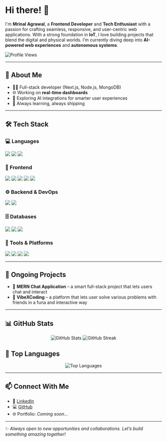 # Hi there! 👋

I'm **Mrinal Agrawal**, a **Frontend Developer** and **Tech Enthusiast** with a passion for crafting seamless, responsive, and user-centric web applications. With a strong foundation in **IoT**, I love building projects that blend the digital and physical worlds. I’m currently diving deep into **AI-powered web experiences** and **autonomous systems**.

![Profile Views](https://komarev.com/ghpvc/?username=Mrinal-Agrawal21&label=Profile%20Views&color=blue&style=for-the-badge)

---

## 🚀 About Me

- 🧑‍💻 Full-stack developer (Next.js, Node.js, MongoDB)
- 🌐 Working on **real-time dashboards**
- 🤖 Exploring AI integrations for smarter user experiences
- 🧠 Always learning, always shipping

---

## 🛠️ Tech Stack

### 💻 Languages  
<p>
  <img src="https://img.shields.io/badge/JavaScript-323330?style=for-the-badge&logo=javascript&logoColor=F7DF1E" />
  <img src="https://img.shields.io/badge/TypeScript-3178C6?style=for-the-badge&logo=typescript&logoColor=white" />
  <img src="https://img.shields.io/badge/Python-3776AB?style=for-the-badge&logo=python&logoColor=white" />
</p>

### 🎨 Frontend  
<p>
  <img src="https://img.shields.io/badge/HTML5-E34F26?style=for-the-badge&logo=html5&logoColor=white" />
  <img src="https://img.shields.io/badge/CSS3-1572B6?style=for-the-badge&logo=css3&logoColor=white" />
  <img src="https://img.shields.io/badge/React-20232A?style=for-the-badge&logo=react&logoColor=61DAFB" />
  <img src="https://img.shields.io/badge/Next.js-000000?style=for-the-badge&logo=nextdotjs&logoColor=white" />
  <img src="https://img.shields.io/badge/TailwindCSS-06B6D4?style=for-the-badge&logo=tailwindcss&logoColor=white" />
</p>

### ⚙️ Backend & DevOps  
<p>
  <img src="https://img.shields.io/badge/Node.js-339933?style=for-the-badge&logo=nodedotjs&logoColor=white" />
  <img src="https://img.shields.io/badge/Express.js-000000?style=for-the-badge&logo=express&logoColor=white" />
</p>

### 🗄️ Databases  
<p>
  <img src="https://img.shields.io/badge/MongoDB-4EA94B?style=for-the-badge&logo=mongodb&logoColor=white" />
  <img src="https://img.shields.io/badge/MySQL-4479A1?style=for-the-badge&logo=mysql&logoColor=white" />
  <img src="https://img.shields.io/badge/PostgreSQL-336791?style=for-the-badge&logo=postgresql&logoColor=white" />
</p>

### 🔧 Tools & Platforms  
<p>
  <img src="https://img.shields.io/badge/Git-F05032?style=for-the-badge&logo=git&logoColor=white" />
  <img src="https://img.shields.io/badge/GitHub-181717?style=for-the-badge&logo=github&logoColor=white" />
  <img src="https://img.shields.io/badge/Vercel-000000?style=for-the-badge&logo=vercel&logoColor=white" />
  <img src="https://img.shields.io/badge/VS%20Code-0078D4?style=for-the-badge&logo=visualstudiocode&logoColor=white" />
</p>

---

## 💼 Ongoing Projects

- 🚀 **MERN Chat Application** – a smart full-stack project that lets users chat and interact
- 🧳 **VibeXCoding** – a platform that lets user solve various problems with friends in a funa and interactive way

---

## 📊 GitHub Stats  
<p align="center">
  <img src="https://github-readme-stats.vercel.app/api?username=Mrinal-Agrawal21&show_icons=true&theme=radical" alt="GitHub Stats" />
  <img src="https://github-readme-streak-stats.herokuapp.com/?user=Mrinal-Agrawal21&theme=radical" alt="GitHub Streak" />
</p>

## 📌 Top Languages  
<p align="center">
  <img src="https://github-readme-stats.vercel.app/api/top-langs/?username=Mrinal-Agrawal21&layout=compact&theme=radical" alt="Top Languages" />
</p>

---

## 📫 Connect With Me

- 💼 [LinkedIn](https://www.linkedin.com/in/itsmrinalagrawal/)
- 💻 [GitHub](https://github.com/Mrinal-Agrawal21)
- 🌐 Portfolio: *Coming soon...*

---

✨ *Always open to new opportunities and collaborations. Let’s build something amazing together!*
